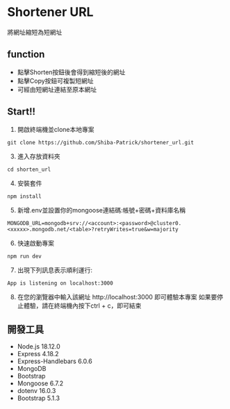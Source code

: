 # Shortener URL 
將網址縮短為短網址

## function
* 點擊Shorten按鈕後會得到縮短後的網址
* 點擊Copy按鈕可複製短網址
* 可經由短網址連結至原本網址

## Start!!
1. 開啟終端機並clone本地專案
  ```
  git clone https://github.com/Shiba-Patrick/shortener_url.git
  ```
3. 進入存放資料夾
  ```
  cd shorten_url
  ```
4. 安裝套件
  ```
  npm install
  ```

5. 新增.env並設置你的mongoose連結碼:帳號+密碼+資料庫名稱
  ```
  MONGODB_URL=mongodb+srv://<account>:<password>@cluster0.<xxxxx>.mongodb.net/<table>?retryWrites=true&w=majority
  ```
6. 快速啟動專案
  ```
  npm run dev
  ```
7. 出現下列訊息表示順利運行:
  ```
  App is listening on localhost:3000
  ```
8. 在您的瀏覽器中輸入該網址  http://localhost:3000  即可體驗本專案
   如果要停止體驗，請在終端機內按下ctrl + c，即可結束

## 開發工具
* Node.js 18.12.0
* Express 4.18.2
* Express-Handlebars 6.0.6
* MongoDB
* Bootstrap
* Mongoose 6.7.2
* dotenv 16.0.3
* Bootstrap 5.1.3